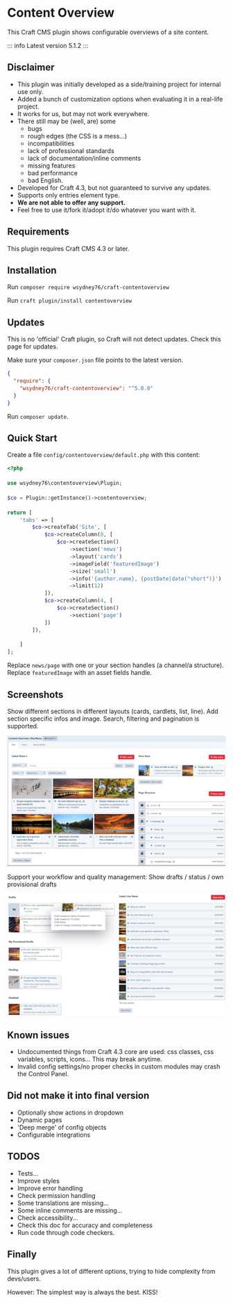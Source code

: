 # Content Overview

This Craft CMS plugin shows configurable overviews of a site content.

::: info Latest version
5.1.2
:::

## Disclaimer

* This plugin was initially developed as a side/training project for internal use only.
* Added a bunch of customization options when evaluating it in a real-life project.
* It works for us, but may not work everywhere.
* There still may be (well, are) some
    * bugs
    * rough edges (the CSS is a mess...)
    * incompatibilities
    * lack of professional standards
    * lack of documentation/inline comments
    * missing features
    * bad performance
    * bad English.
* Developed for Craft 4.3, but not guaranteed to survive any updates.
* Supports only entries element type.
* **We are not able to offer any support.**
* Feel free to use it/fork it/adopt it/do whatever you want with it.

## Requirements

This plugin requires Craft CMS 4.3 or later.

## Installation

Run `composer require wsydney76/craft-contentoverview`

Run `craft plugin/install contentoverview`

## Updates

This is no 'official' Craft plugin, so Craft will not detect updates. Check this page for updates.

Make sure your `composer.json` file points to the latest version.

```json
{
  "require": {
    "wsydney76/craft-contentoverview": "^5.0.0"
  }
}
```

Run `composer update`.


## Quick Start

Create a file `config/contentoverview/default.php` with this content:

```php
<?php

use wsydney76\contentoverview\Plugin;

$co = Plugin::getInstance()->contentoverview;

return [
    'tabs' => [
        $co->createTab('Site', [
            $co->createColumn(8, [
                $co->createSection()
                    ->section('news')
                    ->layout('cards')
                    ->imageField('featuredImage')
                    ->size('small')
                    ->info('{author.name}, {postDate|date("short")}')
                    ->limit(12)
            ]),
            $co->createColumn(4, [
                $co->createSection()
                    ->section('page')
            ])
        ]),

    ]
];
```

Replace `news/page` with one or your section handles (a channel/a structure). Replace `featuredImage` with an asset fields handle.

## Screenshots

Show different sections in different layouts (cards, cardlets, list, line). Add section specific infos and image.
Search, filtering and pagination is supported.

[![screenshot](/images/screenshot1.jpg)](/craft-contentoverview/images/screenshot1.jpg)


Support your workflow and quality management: Show drafts / status / own provisional drafts

[![screenshot](/images/screenshot2.jpg)](/craft-contentoverview/images/screenshot2.jpg)

## Known issues

* Undocumented things from Craft 4.3 core are used: css classes, css variables, scripts, icons... This may break
  anytime.
* Invalid config settings/no proper checks in custom modules may crash the Control Panel.

## Did not make it into final version

* Optionally show actions in dropdown
* Dynamic pages
* 'Deep merge' of config objects
* Configurable integrations

## TODOS

* Tests...
* Improve styles
* Improve error handling
* Check permission handling
* Some translations are missing...
* Some inline comments are missing...
* Check accessibility...
* Check this doc for accuracy and  completeness
* Run code through code checkers.

## Finally

This plugin gives a lot of different options, trying to hide complexity from devs/users.

However: The simplest way is always the best. KISS!